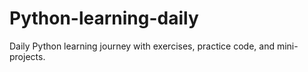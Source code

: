 # Python-learning-daily
Daily Python learning journey with exercises, practice code, and mini-projects.
